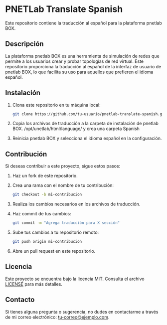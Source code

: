 # PNETLab Translate Spanish

Este repositorio contiene la traducción al español para la plataforma pnetlab BOX.

## Descripción

La plataforma pnetlab BOX es una herramienta de simulación de redes que permite a los usuarios crear y probar topologías de red virtual. Este repositorio proporciona la traducción al español de la interfaz de usuario de pnetlab BOX, lo que facilita su uso para aquellos que prefieren el idioma español.

## Instalación

1. Clona este repositorio en tu máquina local:

    ```bash
    git clone https://github.com/tu-usuario/pnetlab-translate-spanish.git
    ```

2. Copia los archivos de traducción a la carpeta de instalación de pnetlab BOX. /opt/unetlab/html/language/  y crea una carpeta Spanish

3. Reinicia pnetlab BOX y selecciona el idioma español en la configuración.

## Contribución

Si deseas contribuir a este proyecto, sigue estos pasos:

1. Haz un fork de este repositorio.

2. Crea una rama con el nombre de tu contribución:

    ```bash
    git checkout -b mi-contribucion
    ```

3. Realiza los cambios necesarios en los archivos de traducción.

4. Haz commit de tus cambios:

    ```bash
    git commit -m "Agrega traducción para X sección"
    ```

5. Sube tus cambios a tu repositorio remoto:

    ```bash
    git push origin mi-contribucion
    ```

6. Abre un pull request en este repositorio.

## Licencia

Este proyecto se encuentra bajo la licencia MIT. Consulta el archivo [LICENSE](LICENSE) para más detalles.

## Contacto

Si tienes alguna pregunta o sugerencia, no dudes en contactarme a través de mi correo electrónico: tu-correo@ejemplo.com.
